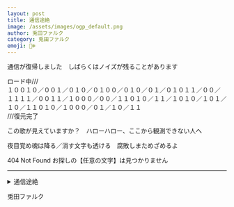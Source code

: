 ```yaml
---
layout: post
title: 通信途絶
image: /assets/images/ogp_default.png
author: 兎田ファルク
category: 兎田ファルク
emoji: 🐻‍❄️
---
```


<div class="tanka-area"><div class="tanka">
<p>通信が復帰しました　しばらくはノイズが残ることがあります</p>
<p>ロード中///<br />
１００１０／００１／０１０／０１００／０１０／０１／０１０１１／００／<br />
１１１１／００１１／１０００／００／１１０１０／１１／１０１０／１０１／１０／１１０１０／１０００／０１／１０／１１<br />
///復元完了</p>
<p>この歌が見えていますか？　ハローハロー、ここから観測できない人へ</p>
<p>夜目覚め魂は降る／消す文字も透ける　腐敗しまためざめるよ</p>
<p>404 Not Found  お探しの【任意の文字】は見つかりません</p></div></div>

---

<details><summary>通信途絶</summary>
通信が復帰しました　しばらくはノイズが残ることがあります<br />
ロード中///<br />
１００１０／００１／０１０／０１００／０１０／０１／０１０１１／００／<br />
１１１１／００１１／１０００／００／１１０１０／１１／１０１０／１０１／１０／１１０１０／１０００／０１／１０／１１<br />
///復元完了<br />
この歌が見えていますか？　ハローハロー、ここから観測できない人へ<br />
夜目覚め魂は降る／消す文字も透ける　腐敗しまためざめるよ<br />
404 Not Found  お探しの【任意の文字】は見つかりません<br />
<br />
</details>

兎田ファルク
